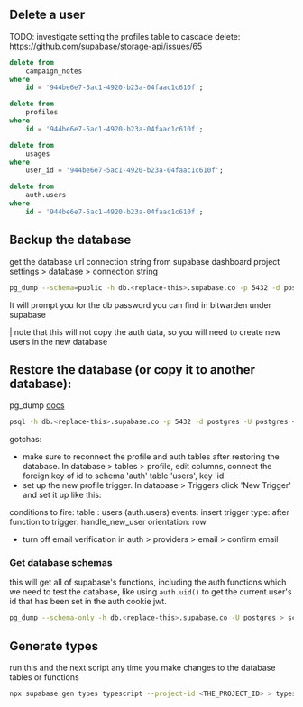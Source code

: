 ## Delete a user

TODO: investigate setting the profiles table to cascade delete: https://github.com/supabase/storage-api/issues/65

```sql
delete from
    campaign_notes
where
    id = '944be6e7-5ac1-4920-b23a-04faac1c610f';

delete from
    profiles
where
    id = '944be6e7-5ac1-4920-b23a-04faac1c610f';

delete from
    usages
where
    user_id = '944be6e7-5ac1-4920-b23a-04faac1c610f';

delete from
    auth.users
where
    id = '944be6e7-5ac1-4920-b23a-04faac1c610f';
```

## Backup the database

get the database url connection string from supabase dashboard project settings > database > connection string

```bash
pg_dump --schema=public -h db.<replace-this>.supabase.co -p 5432 -d postgres -U postgres > backup.sql
```

It will prompt you for the db password you can find in bitwarden under supabase

| note that this will not copy the auth data, so you will need to create new users in the new database

## Restore the database (or copy it to another database):

pg_dump [docs](https://www.postgresql.org/docs/9.4/app-pgdump.html)

```bash
psql -h db.<replace-this>.supabase.co -p 5432 -d postgres -U postgres < backup.sql
```

gotchas:

-   make sure to reconnect the profile and auth tables after restoring the database. In database > tables > profile, edit columns, connect the foreign key of id to schema 'auth' table 'users', key 'id'
-   set up the new profile trigger. In database > Triggers click 'New Trigger' and set it up like this:

conditions to fire: table : users (auth.users)
events: insert
trigger type: after
function to trigger: handle_new_user
orientation: row

-   turn off email verification in auth > providers > email > confirm email

### Get database schemas

this will get all of supabase's functions, including the auth functions which we need to test the database, like using `auth.uid()` to get the current user's id that has been set in the auth cookie jwt.

```bash
pg_dump --schema-only -h db.<replace-this>.supabase.co -U postgres > schemas.sql
```

## Generate types

run this and the next script any time you make changes to the database tables or functions

```bash
npx supabase gen types typescript --project-id <THE_PROJECT_ID> > types/supabase.ts
```
